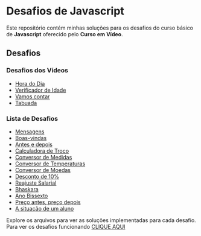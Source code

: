 # Desafios de Javascript

Este repositório contém minhas soluções para os desafios do curso básico de **Javascript** oferecido pelo **Curso em Vídeo**.

## Desafios

### Desafios dos Vídeos
- [Hora do Dia](desafios/Aula%2012ex/ex014/modelo.html)
- [Verificador de Idade](desafios/Aula%2012ex/ex015/modelo.html)
- [Vamos contar](desafios/Aula%2014ex/ex016/modelo.html)
- [Tabuada](desafios/Aula%2014ex/ex017/modelo.html)

### Lista de Desafios
- [Mensagens](desafios/d001/d001.html)
- [Boas-vindas](desafios/d002/index.html)
- [Antes e depois](desafios/d003/index.html)
- [Calculadora de Troco](desafios/d004/index.html)
- [Conversor de Medidas](desafios/d005/index.html)
- [Conversor de Temperaturas](desafios/d006/index.html)
- [Conversor de Moedas](desafios/d007/index.html)
- [Desconto de 10%](desafios/d008/index.html)
- [Reajuste Salarial](desafios/d009/index.html)
- [Bhaskara](desafios/d010/index.html)
- [Ano Bissexto](desafios/d011/index.html)
- [Preço antes, preço depois](desafios/d012/index.html)
- [A situação de um aluno](desafios/d013/index.html)

Explore os arquivos para ver as soluções implementadas para cada desafio.
Para ver os desafios funcionando [CLIQUE AQUI](https://miguelzufelatto.github.io/javascript/)
